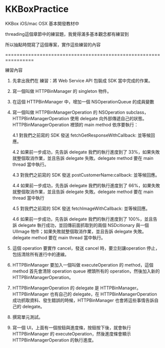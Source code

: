 # KKBoxPractice

KKBox iOS/mac OSX 基本開發教材中

threading這個章節中的練習題，我覺得滿多基本觀念都有練習到

所以抽點時間寫了這個專案，實作這些練習的內容

================================================================

練習內容

1. 先拿出我們在 練習：將 Web Service API 包裝成 SDK 當中完成的作業。

2. 寫一個叫做 HTTPBinManager 的 singleton 物件。

3. 在這個 HTTPBinManager 中，增加一個 NSOperationQueue 的成員變數

4. 寫一個叫做 HTTPBinManagerOperation 的 NSOperation subclass， HTTPBinManagerOperation 使用 delegate 向外部傳遞自己的狀態。 HTTPBinManagerOperation 裡頭的 main method 依序要執行：

    4.1 對我們之前寫的 SDK 發送 fetchGetResponseWithCallback: 並等候回應。

    4.2 如果前一步成功，先告訴 delegate 我們的執行進度到了 33%，如果失敗就整個取消作業，並且告訴 delegate 失敗。delegate method 要在 main thread 當中執行。

    4.3 對我們之前寫的 SDK 發送 postCustomerName:callback: 並等候回應。

    4.4 如果前一步成功，先告訴 delegate 我們的執行進度到了 66%，如果失敗就整個取消作業，並且告訴 delegate 失敗。delegate method 要在 main thread 當中執行

    4.5 對我們之前寫的 SDK 發送 fetchImageWithCallback: 並等候回應。

    4.6 如果前一步成功，先告訴 delegate 我們的執行進度到了 100%，並且告訴 delegate 執行成功，並回傳前面抓取到的兩個 NSDcitionary 與一個 UIImage 物件；如果失敗就整個取消作業，並且告訴 delegate 失敗。 delegate method 要在 main thread 當中執行。

5. 這個 operation 要實作 cancel，發送 cancel 時，要立刻讓operation 停止，包括清除所有進行中的連線。
6. HTTPBinManager 要加入一個叫做 executeOperation 的 method，這個 method 首先會清除 operation queue 裡頭所有的 operation，然後加入新的 HTTPBinManagerOperation。
7. HTTPBinManagerOperation 的 delegate 是 HTTPBinManager。 HTTPBinManager 也有自己的 delegate，在 HTTPBinManagerOperation 成功抓取資料、發生錯誤的時候，HTTPBinManager 也會將這些事情告訴自己的 delegate。

8. 撰寫單元測試。

9. 寫一個 UI，上面有一個按鈕與進度條，按鈕按下後，就會執行 HTTPBinManager 的 executeOperation，然後進度條會顯示 HTTPBinManagerOperation 的執行進度。
